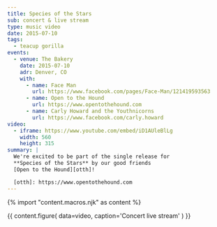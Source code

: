 ```yaml
---
title: Species of the Stars
sub: concert & live stream
type: music video
date: 2015-07-10
tags:
  - teacup gorilla
events:
  - venue: The Bakery
    date: 2015-07-10
    adr: Denver, CO
    with:
      - name: Face Man
        url: https://www.facebook.com/pages/Face-Man/121419593563
      - name: Open to the Hound
        url: https://www.opentothehound.com
      - name: Carly Howard and the Youthnicorns
        url: https://www.facebook.com/carly.howard
video:
  - iframe: https://www.youtube.com/embed/iD1AUleBlLg
    width: 560
    height: 315
summary: |
  We're excited to be part of the single release for
  **Species of the Stars** by our good friends
  [Open to the Hound][otth]!

  [otth]: https://www.opentothehound.com
---
```


{% import "content.macros.njk" as content %}

{{ content.figure(
  data=video,
  caption='Concert live stream'
) }}
